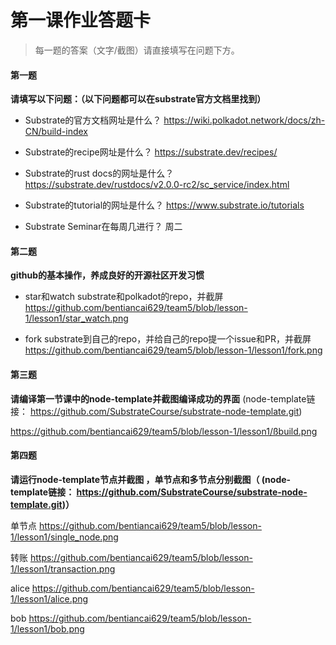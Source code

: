 # 第一课作业答题卡

> 每一题的答案（文字/截图）请直接填写在问题下方。

#### 第一题

**请填写以下问题：（以下问题都可以在substrate官方文档里找到）**

- Substrate的官方文档网址是什么？
https://wiki.polkadot.network/docs/zh-CN/build-index

- Substrate的recipe网址是什么？
https://substrate.dev/recipes/
  

- Substrate的rust docs的网址是什么？
https://substrate.dev/rustdocs/v2.0.0-rc2/sc_service/index.html

- Substrate的tutorial的网址是什么？
https://www.substrate.io/tutorials
  
- Substrate Seminar在每周几进行？
周二




#### 第二题

**github的基本操作，养成良好的开源社区开发习惯**

- star和watch substrate和polkadot的repo，并截屏
https://github.com/bentiancai629/team5/blob/lesson-1/lesson1/star_watch.png
  

- fork substrate到自己的repo，并给自己的repo提一个issue和PR，并截屏
https://github.com/bentiancai629/team5/blob/lesson-1/lesson1/fork.png



#### 第三题

**请编译第一节课中的node-template并截图编译成功的界面** (node-template链接： https://github.com/SubstrateCourse/substrate-node-template.git)  

https://github.com/bentiancai629/team5/blob/lesson-1/lesson1/ßbuild.png


#### 第四题

**请运行node-template节点并截图 ，单节点和多节点分别截图（ (node-template链接： https://github.com/SubstrateCourse/substrate-node-template.git)）**

单节点
https://github.com/bentiancai629/team5/blob/lesson-1/lesson1/single_node.png

转账
https://github.com/bentiancai629/team5/blob/lesson-1/lesson1/transaction.png

alice
https://github.com/bentiancai629/team5/blob/lesson-1/lesson1/alice.png

bob
https://github.com/bentiancai629/team5/blob/lesson-1/lesson1/bob.png
